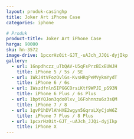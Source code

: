 ```yaml
---
layout: produk-casinghp
title: Joker Art iPhone Case
categories: iphone

# Produk
product-title: Joker Art iPhone Case
harga: 90000
sku: hn-3572
image-drive: 1pcxrHz0it-GJT_-uAJch_JJQi-dyjIkp
gallery:
  - url: 1Gnpdhczz_uTbQAV-U5qFsPrzBIxEUWJH
    title: iPhone 5 / 5s / SE
  - url: 1WkJ4tVFozOvlGs-KvsHRqPeMVykmYydT
    title: iPhone 6 / 6s
  - url: 1Wszdfnln5IPGGCOrsiKtf9WPJI_pS93N
    title: iPhone 6 Plus / 6s Plus
  - url: 1bptYQJon3qdo0lxv_16Fohnnzu6z3sQM
    title: iPhone 7 / 8
  - url: 1gvP1hDVlAhHXE2wgyn5GqraLXyCjoW6Z
    title: iPhone 7 Plus / 8 Plus
  - url: 1pcxrHz0it-GJT_-uAJch_JJQi-dyjIkp
    title: iPhone X
---
```

